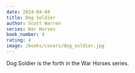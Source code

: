 ```yaml
---
date: 2024-04-04
title: Dog Soldier
author: Scott Warren
series: War Horses
book_number: 4
rating: 4
image: /books/covers/dog_soldier.jpg
---
```


<span class="book-title">Dog Soldier</span> is the forth in the War Horses
series.
